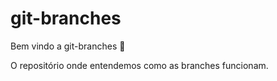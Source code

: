 # git-branches

Bem vindo a git-branches :tada:

O repositório onde entendemos como as branches funcionam.
